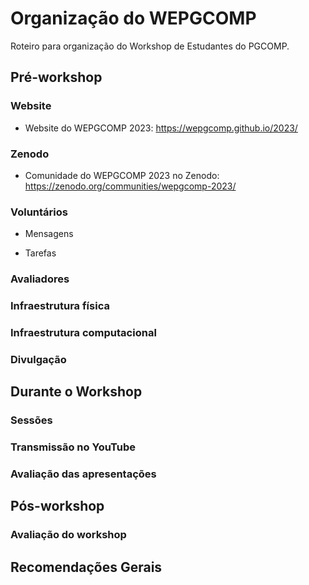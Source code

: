 # Organização do WEPGCOMP

Roteiro para organização do Workshop de Estudantes do PGCOMP.


## Pré-workshop

### Website

+ Website do WEPGCOMP 2023: https://wepgcomp.github.io/2023/

### Zenodo

+ Comunidade do WEPGCOMP 2023 no Zenodo: https://zenodo.org/communities/wepgcomp-2023/

### Voluntários

+ Mensagens

+ Tarefas


### Avaliadores

### Infraestrutura física

### Infraestrutura computacional

### Divulgação


## Durante o Workshop

### Sessões

### Transmissão no YouTube

### Avaliação das apresentações


## Pós-workshop

### Avaliação do workshop

## Recomendações Gerais




